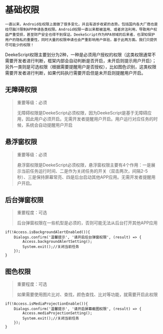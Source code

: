 # 基础权限

`一直以来，Android在权限上面做了很多变化，并且有逐步收紧的态势。包括国内各大厂商也是绞尽脑汁限制APP申请各类权限。Android权限一直以来都被滥用、或者非法利用，导致用户权益严重受损，甚至财产安全也得不到保证。DeekeScript作为RPA领域的后来者，也深知保护用户的隐私的重要性，同时大量的权限申请也会严重影响用户体验，基于此两方面。我们只提供尽可能少的权限！`

DeekeScript权限主要划分为2种，一种是必须用户授权的权限（这类权限通常不需要开发者进行判断，框架内部会自动判断是否开启，未开启则提示用户开启）；另外一类则是可选权限（根据需要提醒用户是否授权），比如图色识别，这类权限需要开发者进行判断，如果代码执行需要开启但是未开启则提醒用户开启。

## 无障碍权限
> 重要等级：必须
>
> 无障碍权限是DeekeScript必须权限，因为DeekeScript是基于无障碍应用，因此用户必须开启。无需开发者提醒用户开启。用户运行对应任务的时候，系统会自动提醒用户开启

## 悬浮窗权限
> 重要等级：必须
>
> 悬浮窗权限是DeekeScript必须权限，悬浮窗权限主要有4个作用：一是展示当前任务运行时间、二是作为关闭任务的开关（双击两次，间隔2-5秒）、三是保持屏幕常亮、四是后台启动其他APP应用。无需开发者提醒用户开启。

## 后台弹窗权限
> 重要程度：可选
>
> 后台弹窗权限在一些机型是必须的，否则可能无法从后台打开其他APP应用

```
if(!Access.isBackgroundAlertEnabled()){
    Dialogs.confirm('温馨提示', '请开启后台弹窗权限', (result) => {
        Access.backgroundAlertSetting();
        System.exit();//关闭当前任务    
    });
}
```

## 图色权限
> 重要程度：可选
>
> 如果需要使用图片比对、查找，颜色查找、比对等功能，就需要开启此权限

```
if(!Access.isMediaProjectionEnable()){
    Dialogs.confirm('温馨提示', '请开启屏幕截图权限', (result) => {
        Access.mediaProjectionSetting();
        System.exit();//关闭当前任务    
    });
}
```
